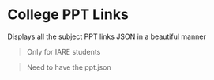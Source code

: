 # College PPT Links

Displays all the subject PPT links JSON in a beautiful manner 

> Only for IARE students

> Need to have the ppt.json

